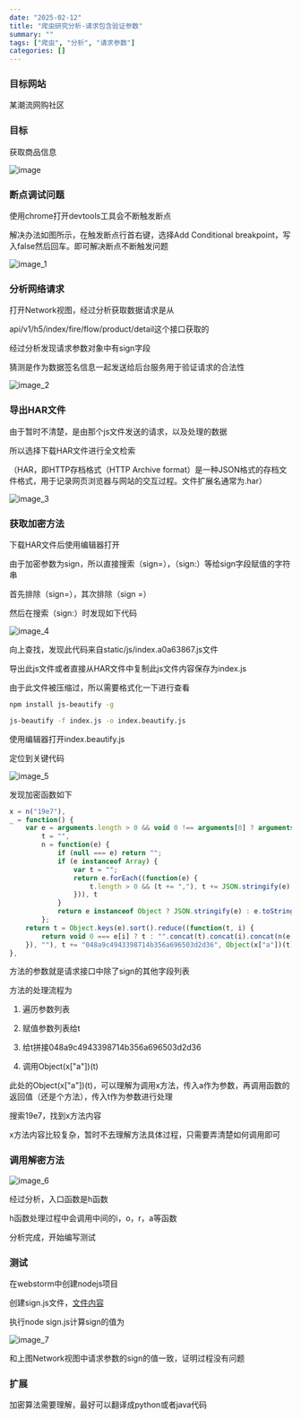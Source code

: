 ```yaml
---
date: "2025-02-12"
title: "爬虫研究分析-请求包含验证参数"
summary: ""
tags: ["爬虫", "分析", "请求参数"]
categories: []
---
```



### 目标网站

某潮流网购社区

### 目标

获取商品信息

![image](128687136-300457c2-c0b5-4533-b7f1-7ff5ae9d12ed.png)

### 断点调试问题

使用chrome打开devtools工具会不断触发断点

解决办法如图所示，在触发断点行首右键，选择Add Conditional breakpoint，写入false然后回车。即可解决断点不断触发问题

![image_1](128687157-6036a785-6c2f-4e17-acd7-c0576af04fcb.png)

### 分析网络请求

打开Network视图，经过分析获取数据请求是从

api/v1/h5/index/fire/flow/product/detail这个接口获取的

经过分析发现请求参数对象中有sign字段

猜测是作为数据签名信息一起发送给后台服务用于验证请求的合法性

![image_2](128687174-4f40e948-7e08-44ef-a370-979d3f42bd8b.png)

### 导出HAR文件

由于暂时不清楚，是由那个js文件发送的请求，以及处理的数据

所以选择下载HAR文件进行全文检索

（HAR，即HTTP存档格式（HTTP Archive format）是一种JSON格式的存档文件格式，用于记录网页浏览器与网站的交互过程。文件扩展名通常为.har）

![image_3](128687188-49a9f78f-fdd1-4f6b-88cc-83e1c4822f5a.png)

### 获取加密方法

下载HAR文件后使用编辑器打开

由于加密参数为sign，所以直接搜索（sign=），（sign:）等给sign字段赋值的字符串

首先排除（sign=），其次排除（sign =）

然后在搜索（sign:）时发现如下代码

![image_4](128687197-e9db96d3-9155-4453-8307-02d5d146984e.png)

向上查找，发现此代码来自static/js/index.a0a63867.js文件

导出此js文件或者直接从HAR文件中复制此js文件内容保存为index.js

由于此文件被压缩过，所以需要格式化一下进行查看

```Bash
npm install js-beautify -g

js-beautify -f index.js -o index.beautify.js

```

使用编辑器打开index.beautify.js

定位到关键代码

![image_5](128687225-01b1bf6e-9dbb-4b32-a1e8-f610e5d605eb.png)

发现加密函数如下

```JavaScript
x = n("19e7"),
_ = function() {
    var e = arguments.length > 0 && void 0 !== arguments[0] ? arguments[0] : {},
        t = "",
        n = function(e) {
            if (null === e) return "";
            if (e instanceof Array) {
                var t = "";
                return e.forEach((function(e) {
                    t.length > 0 && (t += ","), t += JSON.stringify(e)
                })), t
            }
            return e instanceof Object ? JSON.stringify(e) : e.toString()
        };
    return t = Object.keys(e).sort().reduce((function(t, i) {
        return void 0 === e[i] ? t : "".concat(t).concat(i).concat(n(e[i]))
    }), ""), t += "048a9c4943398714b356a696503d2d36", Object(x["a"])(t)
},
```

方法的参数就是请求接口中除了sign的其他字段列表

方法的处理流程为

1. 遍历参数列表

2. 赋值参数列表给t

3. 给t拼接048a9c4943398714b356a696503d2d36

4. 调用Object(x["a"])(t)

此处的Object(x["a"])(t)，可以理解为调用x方法，传入a作为参数，再调用函数的返回值（还是个方法），传入t作为参数进行处理

搜索19e7，找到x方法内容

x方法内容比较复杂，暂时不去理解方法具体过程，只需要弄清楚如何调用即可

### 调用解密方法

![image_6](128687266-62408ca4-7ce3-4589-8b3f-a58d6741caa6.png)

经过分析，入口函数是h函数

h函数处理过程中会调用中间的i，o，r，a等函数

分析完成，开始编写测试

### 测试

在webstorm中创建nodejs项目

创建sign.js文件，[文件内容](https://github.com/ggymm/blog/blob/main/sign.js)

执行node sign.js计算sign的值为

![image_7](128687290-a0e5d8c4-e296-4ece-8dc3-bd5c8949ce64.png)

和上图Network视图中请求参数的sign的值一致，证明过程没有问题

### 扩展

加密算法需要理解，最好可以翻译成python或者java代码

